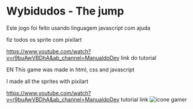 # Wybidudos - The jump 

Este jogo foi feito usando linguagem javascript com ajuda

fiz todos os sprite com pixilart 

https://www.youtube.com/watch?v=r9buAwVBDhA&ab_channel=ManualdoDev
link do tutorial 

EN
This game was made in html, css and javascript

I made all the sprites with pixilart 

https://www.youtube.com/watch?v=r9buAwVBDhA&ab_channel=ManualdoDev tutorial link 
![icone gamer](https://github.com/luizfrz/Wybidudos---The-jump-/assets/126346291/9c44ded0-7a9e-41fd-8014-6a2ca56a1e68)
